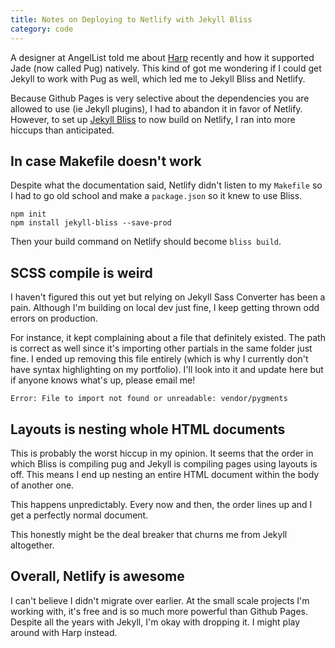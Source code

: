 ```yaml
---
title: Notes on Deploying to Netlify with Jekyll Bliss
category: code
---
```


A designer at AngelList told me about [Harp](http://harpjs.com/) recently and how it supported Jade (now called Pug) natively. This kind of got me wondering if I could get Jekyll to work with Pug as well, which led me to Jekyll Bliss and Netlify.

Because Github Pages is very selective about the dependencies you are allowed to use (ie Jekyll plugins), I had to abandon it in favor of Netlify. However, to set up [Jekyll Bliss](https://github.com/DougBeney/Jekyll-Bliss) to now build on Netlify, I ran into more hiccups than anticipated.

## In case Makefile doesn't work
Despite what the documentation said, Netlify didn't listen to my `Makefile` so I had to go old school and make a `package.json` so it knew to use Bliss.

```
npm init
npm install jekyll-bliss --save-prod
```

Then your build command on Netlify should become `bliss build`.

## SCSS compile is weird
I haven't figured this out yet but relying on Jekyll Sass Converter has been a pain. Although I'm building on local dev just fine, I keep getting thrown odd errors on production.

For instance, it kept complaining about a file that definitely existed. The path is correct as well since it's importing other partials in the same folder just fine. I ended up removing this file entirely (which is why I currently don't have syntax highlighting on my portfolio). I'll look into it and update here but if anyone knows what's up, please email me!

```
Error: File to import not found or unreadable: vendor/pygments
```

## Layouts is nesting whole HTML documents
This is probably the worst hiccup in my opinion. It seems that the order in which Bliss is compiling pug and Jekyll is compiling pages using layouts is off. This means I end up nesting an entire HTML document within the body of another one.

This happens unpredictably. Every now and then, the order lines up and I get a perfectly normal document.

This honestly might be the deal breaker that churns me from Jekyll altogether.

## Overall, Netlify is awesome
I can't believe I didn't migrate over earlier. At the small scale projects I'm working with, it's free and is so much more powerful than Github Pages. Despite all the years with Jekyll, I'm okay with dropping it. I might play around with Harp instead.
